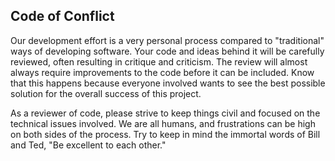 Code of Conflict
----------------

Our development effort is a very personal process compared
to "traditional" ways of developing software.  Your code and ideas
behind it will be carefully reviewed, often resulting in critique and
criticism.  The review will almost always require improvements to the
code before it can be included.  Know that this happens
because everyone involved wants to see the best possible solution for
the overall success of this project.

As a reviewer of code, please strive to keep things civil and focused on
the technical issues involved.  We are all humans, and frustrations can
be high on both sides of the process.  Try to keep in mind the immortal
words of Bill and Ted, "Be excellent to each other."
